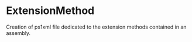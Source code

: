 # ExtensionMethod
Creation of ps1xml file dedicated to the extension methods contained in an assembly.
